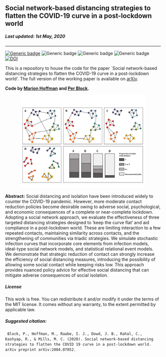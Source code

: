
## Social network-based distancing strategies to flatten the COVID-19 curve in a post-lockdown world
##### Last updated: 1st May, 2020
--- 
[![Generic badge](https://img.shields.io/badge/Language-R-purple.svg)](https://shields.io/) ![Generic badge](https://img.shields.io/badge/Maintained-Yes-green.svg) ![Generic badge](https://img.shields.io/badge/License-MIT-red.svg) ![Generic badge](https://img.shields.io/badge/Maintained-Yes-green.svg) [![DOI](https://zenodo.org/badge/DOI/10.5281/zenodo.3782465.svg)](https://doi.org/10.5281/zenodo.3782465)

This is a repository to house the code for the paper `Social network-based distancing strategies to flatten the COVID-19 curve in a post-lockdown world'. The full version of the working paper is available on [arXiv](https://arxiv.org/abs/2004.07052). 

**Code by [Marion Hoffman](https://twitter.com/marion_hof) and [Per Block](https://twitter.com/block_per?lang=en-gb).**

<p align="center">
  <img src="https://github.com/OxfordDemSci/network_corona/blob/master/figures/Figure2.png" width="400"/>
</p>

**Abstract:**
Social distancing and isolation have been introduced widely to counter the COVID-19 pandemic. However, more moderate contact reduction policies become desirable owing to adverse social, psychological, and economic consequences of a complete or near-complete lockdown. Adopting a social network approach, we evaluate the effectiveness of three targeted distancing strategies designed to ‘keep the curve flat’ and aid compliance in a post-lockdown world. These are limiting interaction to a few repeated contacts, maintaining similarity across contacts, and the strengthening of communities via triadic strategies. We simulate stochastic infection curves that incorporate core elements from infection models, ideal-type social network models, and statistical relational event models. We demonstrate that strategic reduction of contact can strongly increase the efficiency of social distancing measures, introducing the possibility of allowing some social contact while keeping risks low. This approach provides nuanced policy advice for effective social distancing that can mitigate adverse consequences of social isolation.

##### License

This work is free. You can redistribute it and/or modify it under the terms of the MIT license. It comes without any warranty, to the extent permitted by applicable law.

##### Suggested citation:

` Block, P., Hoffman, M., Raabe, I. J., Dowd, J. B., Rahal, C., Kashyap, R., & Mills, M. C. (2020). Social network-based distancing strategies to flatten the COVID 19 curve in a post-lockdown world. arXiv preprint arXiv:2004.07052.`
